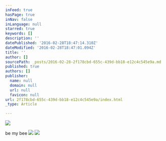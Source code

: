 ```yaml
---
inFeed: true
hasPage: true
inNav: false
inLanguage: null
starred: true
keywords: []
description: ''
datePublished: '2016-02-28T18:47:14.310Z'
dateModified: '2016-02-28T18:47:01.094Z'
title: ''
author: []
sourcePath: _posts/2016-02-28-2f178cbd-655c-439d-bb18-e12c4c545e9a.md
published: true
authors: []
publisher:
  name: null
  domain: null
  url: null
  favicon: null
url: 2f178cbd-655c-439d-bb18-e12c4c545e9a/index.html
_type: Article

---
```

![](https://the-grid-user-content.s3-us-west-2.amazonaws.com/02301e41-4894-4174-893b-c0211a6c2adb.jpg)

be my bee
![](https://the-grid-user-content.s3-us-west-2.amazonaws.com/7a10bb06-497d-4b03-b563-cbbcfaa9fe4c.jpg)
![](https://the-grid-user-content.s3-us-west-2.amazonaws.com/90750c28-6500-4926-9b15-f5c7486a5c77.jpg)